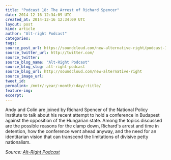 ```yaml
---
title: "Podcast 18: The Arrest of Richard Spencer"
date: 2014-12-16 12:34:09 UTC
created_at: 2014-12-16 12:34:09 UTC
layout: post
kind: article
author: "Alt-right Podcast"
categories: 
tags: 
source_post_url: https://soundcloud.com/new-alternative-right/podcast-18-the-arrest-of-richard-spencer
source_twitter_url: http://twitter.com/
source_twitter: 
source_blog_name: "Alt-Right Podcast"
source_blog_slug: alt-right-podcast
source_blog_url: http://soundcloud.com/new-alternative-right
source_image_url: 
tweet_id:
permalink: /mntr/:year/:month/:day/:title/
feature-img: 
excerpt:
---
```

Andy and Colin are joined by Richard Spencer of the National Policy Institute to talk about his recent attempt to hold a conference in Budapest against the opposition of the Hungarian state. Among the topics discussed are the possible reasons for the clamp down, Richard's arrest and time in detention, how the conference went ahead anyway, and the need for an identitarian vision that can transcend the limitations of divisive petty nationalism.<div class="">
    <i>Source: <a href="http://soundcloud.com/new-alternative-right">Alt-Right Podcast</a></i>
</div>
